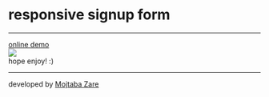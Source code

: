 <h1>responsive signup form</h1>
<hr>
<a href="https://codepen.io/mojtabazare/pen/eYYdyWe">online demo</a>
<br>
<img src="http://mojtabazare.ir/scrnli_10_18_2019_5-09-58 PM.png" />
<br>
hope enjoy! :)
<br>
<hr>
developed by <a href="https://github.com/MojtabaZare">Mojtaba Zare</a>
